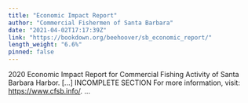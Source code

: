 ```yaml
---
title: "Economic Impact Report"
author: "Commercial Fishermen of Santa Barbara"
date: "2021-04-02T17:17:39Z"
link: "https://bookdown.org/beehoover/sb_economic_report/"
length_weight: "6.6%"
pinned: false
---
```


2020 Economic Impact Report for Commercial Fishing Activity of Santa Barbara Harbor. [...] INCOMPLETE SECTION For more information, visit: https://www.cfsb.info/. ...
